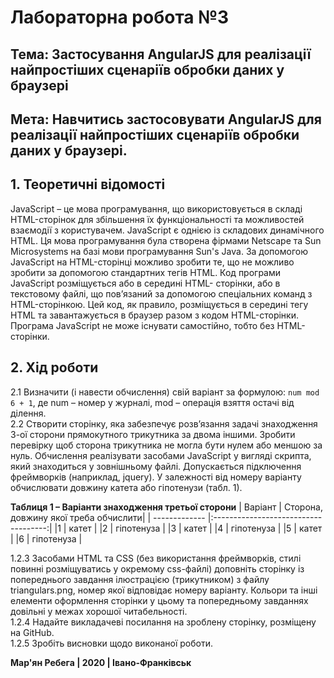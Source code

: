 # Лабораторна робота №3

## Тема: Застосування AngularJS для реалізації найпростіших сценаріїв обробки даних у браузері
## Мета: Навчитись застосовувати AngularJS для реалізації найпростіших сценаріїв обробки даних у браузері.

## 1. Теоретичні відомості
JavaScript – це мова програмування, що використовується в складі HTML-сторінок для збільшення їх функціональності та можливостей взаємодії з користувачем. JavaScript є однією із складових динамічного HTML. Ця мова програмування була створена фірмами Netscape та Sun Microsystems на базі мови програмування Sun's Java. За допомогою JavaScript на HTML-сторінці можливо зробити те, що не можливо зробити за допомогою стандартних тегів HTML.
Код програми JavaScript розміщується або в середині HTML- сторінки, або в текстовому файлі, що пов’язаний за допомогою спеціальних команд з HTML-сторінкою. Цей код, як правило, розміщується в середині тегу HTML та завантажується в браузер разом з кодом HTML-сторінки. Програма JavaScript не може існувати самостійно, тобто без HTML-сторінки.

## 2. Хід роботи
2.1 Визначити (і навести обчислення) свій варіант за формулою:
`num mod 6 + 1`,
де num – номер у журналі, mod – операція взяття остачі від ділення.  
2.2 Створити сторінку, яка забезпечує розв’язання задачі знаходження 3-ої
сторони прямокутного трикутника за двома іншими. Зробити перевірку
щоб сторона трикутника не могла бути нулем або меншою за нуль.
Обчислення реалізувати засобами JavaScript у вигляді скрипта, який
знаходиться у зовнішньому файлі. Допускається підключення
фреймворків (наприклад, jquery). У залежності від номеру варіанту
обчислювати довжину катета або гіпотенузи (табл. 1).

**Таблиця 1 – Варіанти знаходження третьої сторони**
| Варіант       | Сторона, довжину якої треба обчислити|
| ------------- |:------------------------------------:|
|1              | катет                                |
|2              | гіпотенуза                           |
|3              | катет                                |
|4              | гіпотенуза                           |
|5              | катет                                |
|6              | гіпотенуза                           |

1.2.3 Засобами HTML та CSS (без використання фреймворків, стилі повинні
розміщуватись у окремому css-файлі) доповніть сторінку із
попереднього завдання ілюстрацією (трикутником) з файлу
triangulars.png, номер якої відповідає номеру варіанту. Кольори та інші
елементи оформлення сторінки у цьому та попередньому завданнях
довільні у межах хорошої читабельності.  
1.2.4 Надайте викладачеві посилання на зроблену сторінку, розміщену на
GitHub.  
1.2.5 Зробіть висновки щодо виконаної роботи.  


**Мар'ян Ребега | 2020 | Івано-Франківськ**

